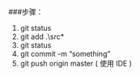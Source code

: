 ###步骤：

1. git status 
2. git add .\src\*
3. git status
4. git commit -m “something”
5. git push origin master ( 使用 IDE )